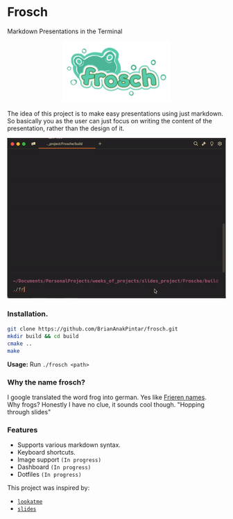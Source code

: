# Frosch
Markdown Presentations in the Terminal
<p align="center">
  <img src="./docs/frosch_init_logo.png?raw=true" alt="Logo" width=250 />
</p>

The idea of this project is to make easy presentations using just markdown.
So basically you as the user can just focus on writing the content of the presentation,
rather than the design of it.

<p align="center">
  <img src="./docs/frosch_warp.gif?raw=true" alt="Example presentation." />
</p>

### Installation.
```bash
git clone https://github.com/BrianAnakPintar/frosch.git
mkdir build && cd build
cmake ..
make
```
**Usage:**
Run `./frosch <path>`

### Why the name frosch?
I google translated the word frog into german. Yes like [Frieren names](https://en.wikipedia.org/wiki/List_of_Frieren_characters#:~:text=The%20character%20names%20are%20all%20German%20words).  
Why frogs? Honestly I have no clue, it sounds cool though. "Hopping through slides"

### Features
- Supports various markdown syntax.
- Keyboard shortcuts.
- Image support `(In progress)`
- Dashboard `(In progress)`
- Dotfiles `(In progress)`

This project was inspired by:
* [`lookatme`](https://github.com/d0c-s4vage/lookatme)
* [`slides`](https://github.com/maaslalani/slides)
